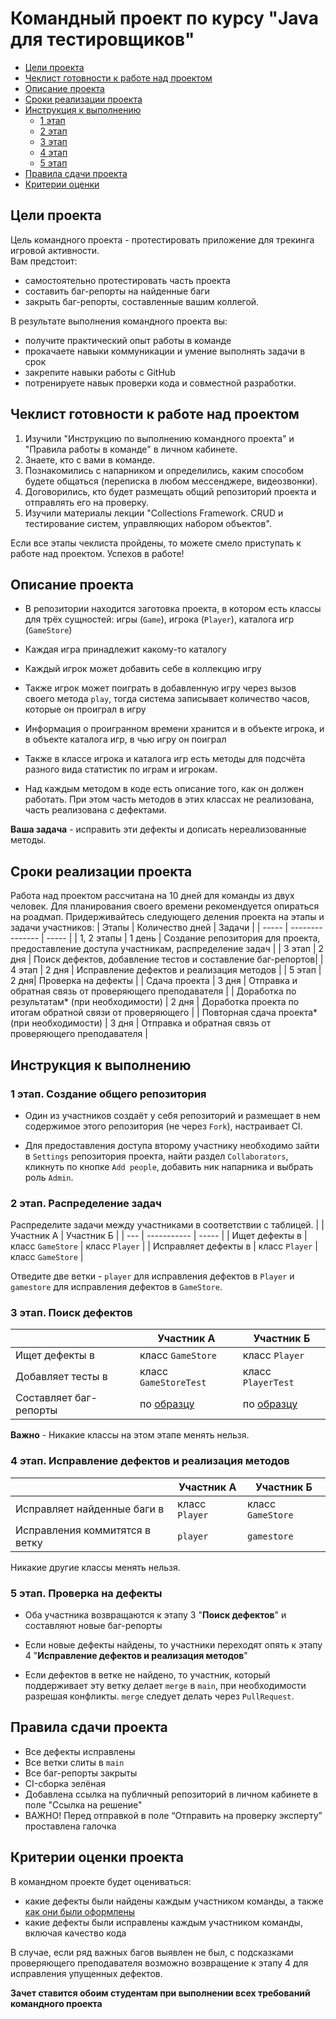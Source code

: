 # Командный проект по курсу "Java для тестировщиков"

* [Цели проекта](#цели-проекта)
* [Чеклист готовности к работе над проектом](#Чеклист-готовности-к-работе-над-проектом)
* [Описание проекта](#Описание-проекта)
* [Сроки реализации проекта](#Сроки-реализации-проекта)
* [Инструкция к выполнению](#Инструкция-к-выполнению)
    * [1 этап](#1-этап)
    * [2 этап](#2-этап)
    * [3 этап](#3-этап)
    * [4 этап](#4-этап)
    * [5 этап](#5-этап)
* [Правила сдачи проекта](#Правила-сдачи-проекта)
* [Критерии оценки](#критерии-оценки)


## Цели проекта

Цель командного проекта - протестировать приложение для трекинга игровой активности.  
Вам предстоит:
- самостоятельно протестировать часть проекта
- составить баг-репорты на найденные баги
- закрыть баг-репорты, составленные вашим коллегой.

В результате выполнения командного проекта вы:
- получите практический опыт работы в команде
- прокачаете навыки коммуникации и умение выполнять задачи в срок
- закрепите навыки работы с GitHub
- потренируете навык проверки кода и совместной разработки.

## Чеклист готовности к работе над проектом

1. Изучили "Инструкцию по выполнению командного проекта" и "Правила работы в команде" в личном кабинете.
2. Знаете, кто с вами в команде.
3. Познакомились с напарником и определились, каким способом будете общаться (переписка в любом мессенджере, видеозвонки).
4. Договорились, кто будет размещать общий репозиторий проекта и отправлять его на проверку.
5. Изучили материалы лекции "Collections Framework. CRUD и тестирование систем, управляющих набором объектов".

Если все этапы чеклиста пройдены, то можете смело приступать к работе над проектом. Успехов в работе!

## Описание проекта

- В репозитории находится заготовка проекта, в котором есть классы  для трёх сущностей: игры (`Game`), игрока (`Player`), каталога игр (`GameStore`)

- Каждая игра принадлежит какому-то каталогу  

- Каждый игрок может добавить себе в коллекцию игру

- Также игрок может поиграть в добавленную игру через вызов своего метода `play`, тогда система записывает количество часов, которые он проиграл в игру

- Информация о проигранном времени хранится и в объекте игрока, и в объекте каталога игр, в чью игру он поиграл

- Также в классе игрока и каталога игр есть методы для подсчёта разного вида статистик по играм и игрокам.

- Над каждым методом в коде есть описание того, как он должен работать. При этом часть методов в этих классах не реализована, часть реализована с дефектами.

**Ваша задача** - исправить эти дефекты и дописать нереализованные методы.

## Сроки реализации проекта

Работа над проектом рассчитана на 10 дней для команды из двух человек. Для планирования своего времени рекомендуется опираться на роадмап. Придерживайтесь следующего деления проекта на этапы и задачи участников:
| Этапы | Количество дней | Задачи |
| ----- | --------------- | ----- |
| 1, 2 этапы | 1 день | Создание репозитория для проекта, предоставление доступа участникам, распределение задач |
| 3 этап | 2 дня | Поиск дефектов, добавление тестов и составление баг-репортов|
| 4 этап | 2 дня | Исправление дефектов и реализация методов |
| 5 этап | 2 дня| Проверка на дефекты |
| Сдача проекта | 3 дня | Отправка и обратная связь от проверяющего преподавателя |
| Доработка по результатам* (при необходимости) | 2 дня | Доработка проекта по итогам обратной связи от проверяющего |
| Повторная сдача проекта* (при необходимости) | 3 дня | Отправка и обратная связь от проверяющего преподавателя |

## Инструкция к выполнению

### 1 этап. Создание общего репозитория  

- Один из участников создаёт у себя репозиторий и размещает в нем содержимое этого репозитория (не через `Fork`), настраивает CI.

- Для предоставления доступа второму участнику необходимо зайти в `Settings` репозитория проекта, найти раздел `Collaborators`, кликнуть по кнопке `Add people`, добавить ник напарника и выбрать роль `Admin`.

### 2 этап. Распределение задач

Распределите задачи между участниками в соответствии с таблицей.
|  | Участник А | Участник Б |
| --- | ----------- | ----- |
| Ищет дефекты в | класс `GameStore` | класс `Player` |
| Исправляет дефекты в | класс `Player` | класс `GameStore` |

Отведите две ветки - `player` для исправления дефектов в `Player` и `gamestore` для исправления дефектов в `GameStore`.

### 3 этап. Поиск дефектов

|  | Участник А | Участник Б |
| --- | ----------- | ----- |
| Ищет дефекты в | класс `GameStore` | класс `Player` |
| Добавляет тесты в | класс `GameStoreTest` | класс `PlayerTest` |
| Составляет баг-репорты | по [образцу](https://github.com/netology-code/javaqa2-homeworks/blob/main/JAVA_INTRO.md#%D1%84%D0%BE%D1%80%D0%BC%D0%B0%D1%82-%D0%BE%D1%84%D0%BE%D1%80%D0%BC%D0%BB%D0%B5%D0%BD%D0%B8%D1%8F-%D0%B1%D0%B0%D0%B3-%D1%80%D0%B5%D0%BF%D0%BE%D1%80%D1%82%D0%B0) | по [образцу](https://github.com/netology-code/javaqa2-homeworks/blob/main/JAVA_INTRO.md#%D1%84%D0%BE%D1%80%D0%BC%D0%B0%D1%82-%D0%BE%D1%84%D0%BE%D1%80%D0%BC%D0%BB%D0%B5%D0%BD%D0%B8%D1%8F-%D0%B1%D0%B0%D0%B3-%D1%80%D0%B5%D0%BF%D0%BE%D1%80%D1%82%D0%B0) |

**Важно** - Никакие классы на этом этапе менять нельзя.

### 4 этап. Исправление дефектов и реализация методов  

|  | Участник А | Участник Б |
| --- | ----------- | ----- |
| Исправляет найденные баги в | класс `Player` | класс `GameStore` |
| Исправления коммитятся в ветку | `player` | `gamestore` |

Никакие другие классы менять нельзя.

### 5 этап. Проверка на дефекты  

- Оба участника возвращаются к этапу 3 "**Поиск дефектов**" и составляют новые баг-репорты

- Если новые дефекты  найдены, то участники переходят опять к этапу 4 "**Исправление дефектов и реализация методов**"

- Если дефектов в ветке не найдено, то участник, который поддерживает эту ветку делает `merge` в `main`, при необходимости разрешая конфликты. `merge` следует делать через `PullRequest`.

## Правила сдачи проекта

- Все дефекты исправлены
- Все ветки слиты в `main`
- Все баг-репорты закрыты
- CI-сборка зелёная
- Добавлена ссылка на публичный репозиторий в личном кабинете в поле "Ссылка на решение"
- ВАЖНО! Перед отправкой в поле “Отправить на проверку эксперту” проставлена галочка

## Критерии оценки проекта

В командном проекте будет оцениваться:
* какие дефекты были найдены каждым участником команды, а также [как они были оформлены](https://github.com/netology-code/javaqa2-homeworks/blob/main/JAVA_INTRO.md#%D1%84%D0%BE%D1%80%D0%BC%D0%B0%D1%82-%D0%BE%D1%84%D0%BE%D1%80%D0%BC%D0%BB%D0%B5%D0%BD%D0%B8%D1%8F-%D0%B1%D0%B0%D0%B3-%D1%80%D0%B5%D0%BF%D0%BE%D1%80%D1%82%D0%B0)
* какие дефекты были исправлены каждым участником команды, включая качество кода

В случае, если ряд важных багов выявлен не был, с подсказками проверяющего преподавателя возможно возвращение к этапу 4 для исправления упущенных дефектов.

**Зачет ставится обоим студентам при выполнении всех требований командного проекта**